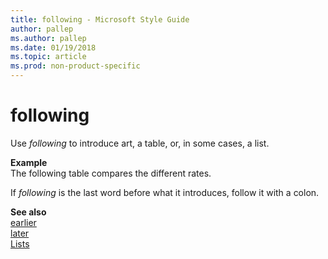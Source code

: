 ```yaml
---
title: following - Microsoft Style Guide
author: pallep
ms.author: pallep
ms.date: 01/19/2018
ms.topic: article
ms.prod: non-product-specific
---
```


# following

Use *following* to introduce art, a table, or, in some cases, a list.

**Example**  
The following table compares the different rates.

If *following* is the last word before what it introduces, follow it with a colon.

**See also**  
[earlier](~/a-z-word-list-term-collections/e/earlier.md)  
[later](~/a-z-word-list-term-collections/l/later.md)  
[Lists](~/scannable-content/lists.md)
